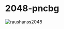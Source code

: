 # 2048-pncbg

![raushanss2048](https://user-images.githubusercontent.com/74482501/145728932-7705b534-d380-4482-b32b-e82e2a04e519.png)
